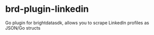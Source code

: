 # brd-plugin-linkedin
Go plugin for brightdatasdk, allows you to scrape LinkedIn profiles as JSON/Go structs
